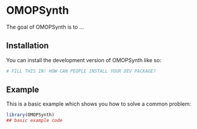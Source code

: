 
# OMOPSynth

<!-- badges: start -->
<!-- badges: end -->

The goal of OMOPSynth is to ...

## Installation

You can install the development version of OMOPSynth like so:

``` r
# FILL THIS IN! HOW CAN PEOPLE INSTALL YOUR DEV PACKAGE?
```

## Example

This is a basic example which shows you how to solve a common problem:

``` r
library(OMOPSynth)
## basic example code
```

